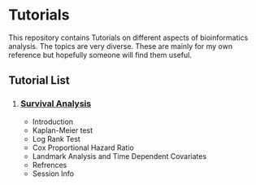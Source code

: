 # Tutorials

This repository contains Tutorials on different aspects of bioinformatics analysis. The topics are very diverse. These are mainly for my own reference but hopefully someone will find them useful.

## Tutorial List

1. ### [Survival Analysis](./Survival%20Analysis/README.md)
    - Introduction
    - Kaplan-Meier test
    - Log Rank Test
    - Cox Proportional Hazard Ratio
    - Landmark Analysis and Time Dependent Covariates
    - Refrences
    - Session Info
   
	

